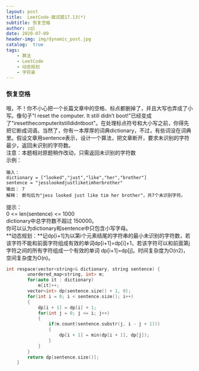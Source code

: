 ```yaml
---
layout: post
title:  LeetCode-面试题17.13(*)
subtitle: 恢复空格
author: zql
date: 2020-07-09
header-img: img/dynamic_post.jpg
catalog:  true
tags:
    - 算法
    - LeetCode
    - 动态规划
    - 字符串
---  
```

### 恢复空格  
哦，不！你不小心把一个长篇文章中的空格、标点都删掉了，并且大写也弄成了小写。像句子"I reset the computer. It still didn’t boot!"已经变成了"iresetthecomputeritstilldidntboot"。在处理标点符号和大小写之前，你得先把它断成词语。当然了，你有一本厚厚的词典dictionary，不过，有些词没在词典里。假设文章用sentence表示，设计一个算法，把文章断开，要求未识别的字符最少，返回未识别的字符数。  
注意：本题相对原题稍作改动，只需返回未识别的字符数  
示例：  
```
输入：
dictionary = ["looked","just","like","her","brother"]
sentence = "jesslookedjustliketimherbrother"
输出： 7
解释： 断句后为"jess looked just like tim her brother"，共7个未识别字符。 
```
提示：  
0 <= len(sentence) <= 1000  
dictionary中总字符数不超过 150000。  
你可以认为dictionary和sentence中只包含小写字母。  
**动态规划：**记dp[i+1]为以第i个元素结尾的字符串的最小未识别的字符数，若该字符不能和前面字符组成有效的单词dp[i+1]=dp[i]+1，若该字符可以和前面第j字符之间的所有字符组成一个有效的单词
dp[i+1]=dp[j]。时间复杂度为O(n2)，空间复杂度为O(n)。  
```c++
int respace(vector<string>& dictionary, string sentence) {
        unordered_map<string, int> m;
        for(auto it : dictionary)
            m[it]++;
        vector<int> dp(sentence.size() + 1, 0);
        for(int i = 0; i < sentence.size(); i++)
        {
            dp[i + 1] = dp[i] + 1;
            for(int j = 0; j <= i; j++)
            {
                if(m.count(sentence.substr(j, i - j + 1)))
                {
                    dp[i + 1] = min(dp[i + 1], dp[j]);
                }
            }
        }
        return dp[sentence.size()];
    }
```
